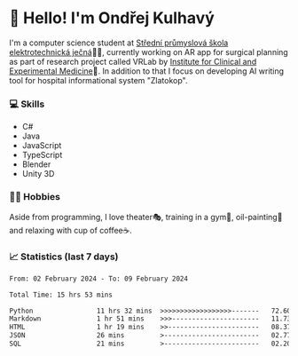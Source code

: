 # 👋 Hello! I'm Ondřej Kulhavý

I'm a computer science student at [Střední průmyslová škola elektrotechnická ječná](https://www.spsejecna.cz/)👨‍🎓, currently working on AR app for surgical planning as part of research project called VRLab by [Institute for Clinical and Experimental Medicine](https://www.ikem.cz/en/)🏥.
In addition to that I focus on developing AI writing tool for hospital informational system "Zlatokop".

### 💻 Skills
- C#
- Java
- JavaScript
- TypeScript
- Blender
- Unity 3D

### 🏋️‍♂️ Hobbies

Aside from programming, I love theater🎭, training in a gym💪, oil-painting🎨 and relaxing with cup of coffee☕.
### 📈 Statistics (last 7 days)
<!--START_SECTION:waka-->

```txt
From: 02 February 2024 - To: 09 February 2024

Total Time: 15 hrs 53 mins

Python                11 hrs 32 mins  >>>>>>>>>>>>>>>>>>-------   72.60 %
Markdown              1 hr 51 mins    >>>----------------------   11.73 %
HTML                  1 hr 19 mins    >>-----------------------   08.37 %
JSON                  26 mins         >------------------------   02.77 %
SQL                   21 mins         >------------------------   02.20 %
```

<!--END_SECTION:waka-->



